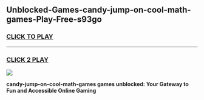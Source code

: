 
## Unblocked-Games-candy-jump-on-cool-math-games-Play-Free-s93go
<h3>
<a href="https://premium76.site?title=candy-jump-on-cool-math-games&ref=09A">CLICK TO PLAY</a></h3>
<hr>

<h3>
<a href="https://premium76.site?title=candy-jump-on-cool-math-games&ref=09A">CLICK 2 PLAY</a>
  
</h3>

<a href="https://premium76.site?title=candy-jump-on-cool-math-games&ref=09A"><img src="https://clearcache.store/games.png"></a>


**candy-jump-on-cool-math-games games unblocked: Your Gateway to Fun and Accessible Online Gaming**

